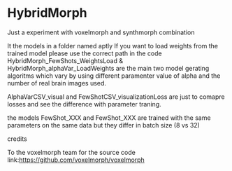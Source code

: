# HybridMorph
Just a experiment with voxelmorph and synthmorph combination 


It the models in a folder named aptly 
If you want to load weights from the trained model please use the correct path in the code
HybridMorph_FewShots_WeightsLoad & HybridMorph_alphaVar_LoadWeights are the main two model gerating algoritms which vary by using different paramenter value of alpha and the number of real brain images used.


AlphaVarCSV_visual and FewShotCSV_visualizationLoss are just to comapre losses and see the difference with parameter traning.


the models FewShot_XXX and FewShot_XXX are trained with the same parameters on the same data but they differ in batch size (8 vs 32)

credits

To the voxelmorph team for the source code link:https://github.com/voxelmorph/voxelmorph

